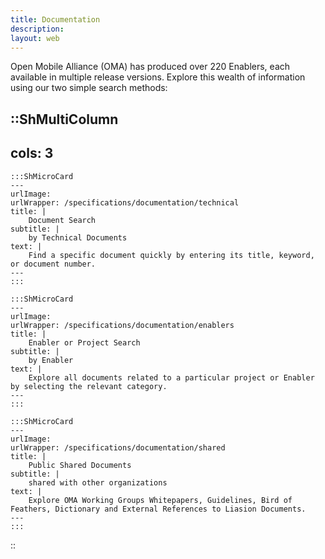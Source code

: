 ```yaml
---
title: Documentation
description:
layout: web
---
```


Open Mobile Alliance (OMA) has produced over 220 Enablers, each available in multiple release versions. Explore this wealth of information using our two simple search methods:

::ShMultiColumn
---
cols: 3
---

    :::ShMicroCard
    ---
    urlImage: 
    urlWrapper: /specifications/documentation/technical
    title: |
        Document Search
    subtitle: |
        by Technical Documents
    text: |
        Find a specific document quickly by entering its title, keyword, or document number.
    ---
    :::

    :::ShMicroCard
    ---
    urlImage: 
    urlWrapper: /specifications/documentation/enablers
    title: |
        Enabler or Project Search
    subtitle: |
        by Enabler
    text: |
        Explore all documents related to a particular project or Enabler by selecting the relevant category.
    ---
    :::    

    :::ShMicroCard
    ---
    urlImage: 
    urlWrapper: /specifications/documentation/shared
    title: |
        Public Shared Documents
    subtitle: |
        shared with other organizations
    text: |
        Explore OMA Working Groups Whitepapers, Guidelines, Bird of Feathers, Dictionary and External References to Liasion Documents.
    ---
    ::: 

::